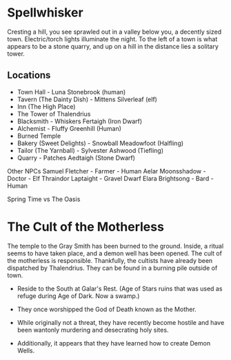 # Spellwhisker

Cresting a hill, you see sprawled out in a valley below you, a decently sized town.
Electric/torch lights illuminate the night. To the left of a town is what appears
to be a stone quarry, and up on a hill in the distance lies a solitary tower.

## Locations

- Town Hall - Luna Stonebrook (human)
- Tavern (The Dainty Dish) - Mittens Silverleaf (elf)
- Inn (The High Place)
- The Tower of Thalendrius
- Blacksmith - Whiskers Fertaigh (Iron Dwarf)
- Alchemist - Fluffy Greenhill (Human)
- Burned Temple
- Bakery (Sweet Delights) - Snowball Meadowfoot (Halfling)
- Tailor (The Yarnball) - Sylvester Ashwood (Tiefling)
- Quarry - Patches Aedtaigh (Stone Dwarf)

Other NPCs
Samuel Fletcher - Farmer - Human
Aelar Moonsshadow - Doctor - Elf
Thraindor Laptaight - Gravel Dwarf
Elara Brightsong - Bard - Human

Spring Time vs The Oasis

# The Cult of the Motherless

The temple to the Gray Smith has been burned to the ground. Inside, a ritual
seems to have taken place, and a demon well has been opened. The cult of
the motherless is responsible. Thankfully, the cultists have already been
dispatched by Thalendrius. They can be found in a burning pile outside of town.

- Reside to the South at Galar's Rest.
    (Age of Stars ruins that was used as refuge during Age of Dark. Now a swamp.)
- They once worshipped the God of Death known as the Mother.
- While originally not a threat, they have recently become hostile and have
been wantonly murdering and desecrating holy sites.

- Additionally, it appears that they have learned how to create Demon Wells.
